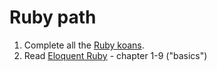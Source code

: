 # Ruby path
1. Complete all the [Ruby koans](http://rubykoans.com/).
2. Read [Eloquent Ruby](http://www.amazon.com/Eloquent-Ruby-Addison-Wesley-Professional-Series/dp/0321584104) - chapter 1-9 ("basics")

